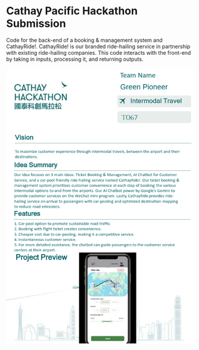 # Cathay Pacific Hackathon Submission 
Code for the back-end of a booking & management system and CathayRide!. 
CathayRide! is our branded ride-hailing service in partnership with existing ride-hailing companies. 
This code interacts with the front-end by taking in inputs, processing it, and returning outputs.

![One Pager](./one_pager.png)
